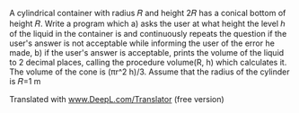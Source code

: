 A cylindrical container with radius 𝑅 and height 2𝑅 has a conical bottom of height 𝑅. 
Write a program which a) asks the user at what height the level ℎ of the liquid in the container is and continuously repeats the question if the user's answer is not acceptable while informing the user of the error he made, b) if the user's answer is acceptable, prints the volume of the liquid to 2 decimal places, calling the procedure volume(R, h) which calculates it. The volume of the cone is (πr^2 h)/3. 
Assume that the radius of the cylinder is 𝑅=1 m 

Translated with www.DeepL.com/Translator (free version)
